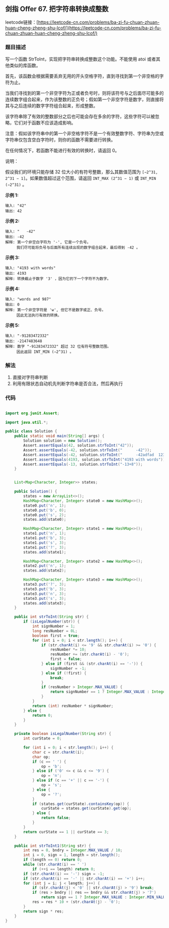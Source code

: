 ## 剑指 Offer 67. 把字符串转换成整数

leetcode链接：[https://leetcode-cn.com/problems/ba-zi-fu-chuan-zhuan-huan-cheng-zheng-shu-lcof/](https://leetcode-cn.com/problems/ba-zi-fu-chuan-zhuan-huan-cheng-zheng-shu-lcof/)

### 题目描述

写一个函数 StrToInt，实现把字符串转换成整数这个功能。不能使用 atoi 或者其他类似的库函数。

首先，该函数会根据需要丢弃无用的开头空格字符，直到寻找到第一个非空格的字符为止。

当我们寻找到的第一个非空字符为正或者负号时，则将该符号与之后面尽可能多的连续数字组合起来，作为该整数的正负号；假如第一个非空字符是数字，则直接将其与之后连续的数字字符组合起来，形成整数。

该字符串除了有效的整数部分之后也可能会存在多余的字符，这些字符可以被忽略，它们对于函数不应该造成影响。

注意：假如该字符串中的第一个非空格字符不是一个有效整数字符、字符串为空或字符串仅包含空白字符时，则你的函数不需要进行转换。

在任何情况下，若函数不能进行有效的转换时，请返回 0。

说明：

假设我们的环境只能存储 32 位大小的有符号整数，那么其数值范围为  `[−2^31, 2^31 − 1]`。如果数值超过这个范围，请返回  `INT_MAX (2^31 − 1)` 或  `INT_MIN (−2^31)` 。

**示例 1:**

```
输入: "42"
输出: 42
```

**示例 2:**

```
输入: "   -42"
输出: -42
解释: 第一个非空白字符为 '-', 它是一个负号。
     我们尽可能将负号与后面所有连续出现的数字组合起来，最后得到 -42 。
```

**示例 3:**

```
输入: "4193 with words"
输出: 4193
解释: 转换截止于数字 '3' ，因为它的下一个字符不为数字。
```

**示例 4:**

```
输入: "words and 987"
输出: 0
解释: 第一个非空字符是 'w', 但它不是数字或正、负号。
     因此无法执行有效的转换。
```

**示例 5:**

```
输入: "-91283472332"
输出: -2147483648
解释: 数字 "-91283472332" 超过 32 位有符号整数范围。
     因此返回 INT_MIN (−2^31) 。
```

### 解法

1. 直接对字符串判断
2. 利用有限状态自动机先判断字符串是否合法，然后再执行

### 代码

```java

import org.junit.Assert;

import java.util.*;

public class Solution {
    public static void main(String[] args) {
        Solution solution = new Solution();
        Assert.assertEquals(42, solution.strToInt("42"));
        Assert.assertEquals(-42, solution.strToInt("      -42"));
        Assert.assertEquals(-42, solution.strToInt("      -42adfad  123"));
        Assert.assertEquals(4193, solution.strToInt("4193 with words"));
        Assert.assertEquals(-13, solution.strToInt("-13+8"));
    }


    List<Map<Character, Integer>> states;

    public Solution() {
        states = new ArrayList<>();
        HashMap<Character, Integer> state0 = new HashMap<>();
        state0.put('n', 1);
        state0.put('b', 0);
        state0.put('s', 2);
        states.add(state0);

        HashMap<Character, Integer> state1 = new HashMap<>();
        state1.put('n', 1);
        state1.put('b', 3);
        state1.put('s', 3);
        state1.put('?', 3);
        states.add(state1);

        HashMap<Character, Integer> state2 = new HashMap<>();
        state2.put('n', 1);
        states.add(state2);

        HashMap<Character, Integer> state3 = new HashMap<>();
        state3.put('?', 3);
        state3.put('b', 3);
        state3.put('n', 3);
        state3.put('s', 3);
        states.add(state3);
    }

    public int strToInt(String str) {
        if (isLegalNumber(str)) {
            int signNumber = 1;
            long resNumber = 0L;
            boolean first = true;
            for (int i = 0; i < str.length(); i++) {
                if (str.charAt(i) <= '9' && str.charAt(i) >= '0') {
                    resNumber *= 10;
                    resNumber += (str.charAt(i) - '0');
                    first = false;
                } else if (first && (str.charAt(i) == '-')) {
                    signNumber = -1;
                } else if (!first) {
                    break;
                }
                if (resNumber > Integer.MAX_VALUE) {
                    return signNumber == 1 ? Integer.MAX_VALUE : Integer.MIN_VALUE;
                }
            }
            return (int) resNumber * signNumber;
        } else {
            return 0;
        }
    }

    private boolean isLegalNumber(String str) {
        int curState = 0;

        for (int i = 0; i < str.length(); i++) {
            char c = str.charAt(i);
            char op;
            if (c == ' ') {
                op = 'b';
            } else if ('0' <= c && c <= '9') {
                op = 'n';
            } else if (c == '+' || c == '-') {
                op = 's';
            } else {
                op = '?';
            }
            if (states.get(curState).containsKey(op)) {
                curState = states.get(curState).get(op);
            } else {
                return false;
            }
        }
        return curState == 1 || curState == 3;
    }

    public int strToInt1(String str) {
        int res = 0, bndry = Integer.MAX_VALUE / 10;
        int i = 0, sign = 1, length = str.length();
        if (length == 0) return 0;
        while (str.charAt(i) == ' ')
            if (++i == length) return 0;
        if (str.charAt(i) == '-') sign = -1;
        if (str.charAt(i) == '-' || str.charAt(i) == '+') i++;
        for (int j = i; j < length; j++) {
            if (str.charAt(j) < '0' || str.charAt(j) > '9') break;
            if (res > bndry || res == bndry && str.charAt(j) > '7')
                return sign == 1 ? Integer.MAX_VALUE : Integer.MIN_VALUE;
            res = res * 10 + (str.charAt(j) - '0');
        }
        return sign * res;
    }
}

```